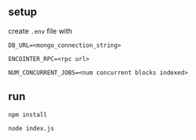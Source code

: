 ## setup
create `.env` file with 

`DB_URL=<mongo_connection_string>` 

`ENCOINTER_RPC=<rpc url>` 

`NUM_CONCURRENT_JOBS=<num concurrent blocks indexed>` 

## run

`npm install` 

`node index.js` 


